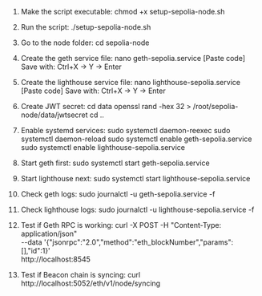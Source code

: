1. Make the script executable:
   chmod +x setup-sepolia-node.sh

2. Run the script:
   ./setup-sepolia-node.sh

3. Go to the node folder:
   cd sepolia-node

4. Create the geth service file:
   nano geth-sepolia.service
   [Paste code]
   Save with: Ctrl+X → Y → Enter

5. Create the lighthouse service file:
   nano lighthouse-sepolia.service
   [Paste code]
   Save with: Ctrl+X → Y → Enter

6. Create JWT secret:
   cd data
   openssl rand -hex 32 > /root/sepolia-node/data/jwtsecret
   cd ..

7. Enable systemd services:
   sudo systemctl daemon-reexec
   sudo systemctl daemon-reload
   sudo systemctl enable geth-sepolia.service
   sudo systemctl enable lighthouse-sepolia.service

8. Start geth first:
   sudo systemctl start geth-sepolia.service

9. Start lighthouse next:
   sudo systemctl start lighthouse-sepolia.service

10. Check geth logs:
    sudo journalctl -u geth-sepolia.service -f

11. Check lighthouse logs:
    sudo journalctl -u lighthouse-sepolia.service -f

12. Test if Geth RPC is working:
    curl -X POST -H "Content-Type: application/json" \
    --data '{"jsonrpc":"2.0","method":"eth_blockNumber","params":[],"id":1}' \
    http://localhost:8545

13. Test if Beacon chain is syncing:
    curl http://localhost:5052/eth/v1/node/syncing
